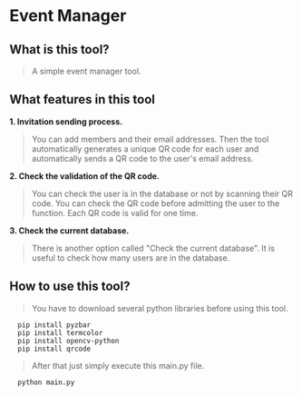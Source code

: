 # Event Manager

## What is this tool?

   > A simple event manager tool.

## What features in this tool


  **1. Invitation sending process.**
  
  
   > You can add members and their email addresses. Then the tool automatically generates a unique QR code for each user and automatically sends a QR code to   the user's email address.


  **2. Check the validation of the QR code.**
  
  
   > You can check the user is in the database or not by scanning their QR code. You can check the QR code before admitting the user to the function. Each QR   code is valid for one time.


  **3. Check the current database.**
  
  
   > There is another option called "Check the current database". It is useful to check how many users are in the database.

## How to use this tool?

   > You have to download several python libraries before using this tool.

      pip install pyzbar
      pip install termcolor
      pip install opencv-python
      pip install qrcode
      
   > After that just simply execute this main.py file.
      
      python main.py
